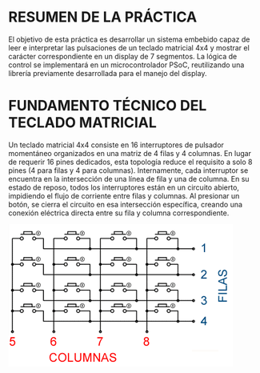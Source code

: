 # RESUMEN DE LA PRÁCTICA

El objetivo de esta práctica es desarrollar un sistema embebido capaz de leer e interpretar las pulsaciones de un teclado matricial 4x4 y mostrar el carácter correspondiente en un display de 7 segmentos. La lógica de control se implementará en un microcontrolador PSoC, reutilizando una librería previamente desarrollada para el manejo del display.

# FUNDAMENTO TÉCNICO DEL TECLADO MATRICIAL

Un teclado matricial 4x4 consiste en 16 interruptores de pulsador momentáneo organizados en una matriz de 4 filas y 4 columnas. En lugar de requerir 16 pines dedicados, esta topología reduce el requisito a solo 8 pines (4 para filas y 4 para columnas). Internamente, cada interruptor se encuentra en la intersección de una línea de fila y una de columna. En su estado de reposo, todos los interruptores están en un circuito abierto, impidiendo el flujo de corriente entre filas y columnas. Al presionar un botón, se cierra el circuito en esa intersección específica, creando una conexión eléctrica directa entre su fila y columna correspondiente.

![Diagrama de Conexión de un Teclado Matricial de 4x4](./img/teclado.png)
